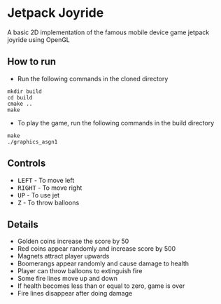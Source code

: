 # Jetpack Joyride

A basic 2D implementation of the famous mobile device game jetpack joyride using OpenGL

## How to run
* Run the following commands in the cloned directory
```console
mkdir build
cd build
cmake ..
make
```
* To play the game, run the following commands in the build directory
```console
make
./graphics_asgn1
```

## Controls
* <kbd>LEFT</kbd> - To move left
* <kbd>RIGHT</kbd> - To move right
* <kbd>UP</kbd> - To use jet
* <kbd>Z</kbd> - To throw balloons

## Details
* Golden coins increase the score by 50
* Red coins appear randomly and increase score by 500
* Magnets attract player upwards
* Boomerangs appear randomly and cause damage to health
* Player can throw balloons to extinguish fire
* Some fire lines move up and down
* If health becomes less than or equal to zero, game is over
* Fire lines disappear after doing damage
